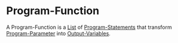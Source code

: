 # Program-Function

A Program-Function is a [List](60008.md) of [Program-Statements](250000007.md) that transform [Program-Parameter]() into [Output-Variables]().
